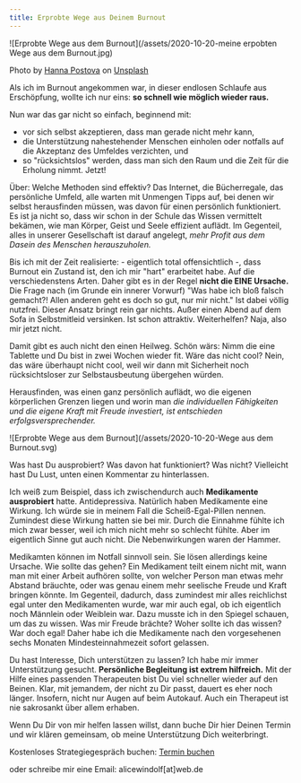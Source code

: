 ```yaml
---
title: Erprobte Wege aus Deinem Burnout
---
```

![Erprobte Wege aus dem Burnout](/assets/2020-10-20-meine erpobten Wege aus dem Burnout.jpg)

<span>Photo by <a href="https://unsplash.com/@annapostovaya?utm_source=unsplash&amp;utm_medium=referral&amp;utm_content=creditCopyText">Hanna Postova</a> on <a href="https://unsplash.com/s/photos/burnout?utm_source=unsplash&amp;utm_medium=referral&amp;utm_content=creditCopyText">Unsplash</a></span>

Als ich im Burnout angekommen war, in dieser endlosen Schlaufe aus Erschöpfung, wollte ich nur eins: **so schnell wie möglich wieder raus.** 

Nun war das gar nicht so einfach, beginnend mit: 
- vor sich selbst akzeptieren, dass man gerade nicht mehr kann, 
- die Unterstützung nahestehender Menschen einholen oder notfalls auf die Akzeptanz des Umfeldes verzichten, und 
- so "rücksichtslos" werden, dass man sich den Raum und die Zeit für die Erholung nimmt. Jetzt!

Über: Welche Methoden sind effektiv? Das Internet, die Bücherregale, das persönliche Umfeld, alle warten mit Unmengen Tipps auf, bei denen wir selbst herausfinden müssen, was davon für einen persönlich funktioniert.  Es ist ja nicht so, dass wir schon in der Schule das Wissen vermittelt bekämen, wie man Körper, Geist und Seele effizient auflädt.
Im Gegenteil, alles in unserer Gesellschaft ist darauf angelegt, *mehr Profit aus dem Dasein des Menschen herauszuholen.* 

Bis ich mit der Zeit realisierte: - eigentlich total offensichtlich -, dass Burnout ein Zustand ist, den ich mir "hart" erarbeitet habe. Auf die verschiedenstens Arten. Daher gibt es in der Regel **nicht die EINE Ursache.** Die Frage nach (im Grunde ein innerer Vorwurf) "Was habe ich bloß falsch gemacht?! Allen anderen geht es doch so gut, nur mir nicht." Ist dabei völlig nutzfrei. Dieser Ansatz bringt rein gar nichts. Außer einen Abend auf dem Sofa in Selbstmitleid versinken. Ist schon attraktiv. Weiterhelfen? Naja, also mir jetzt nicht.  

Damit gibt es auch nicht den einen Heilweg. Schön wärs: Nimm die eine Tablette und Du bist in zwei Wochen wieder fit. Wäre das nicht cool? Nein, das wäre überhaupt nicht cool, weil wir dann mit Sicherheit noch rücksichtsloser zur Selbstausbeutung übergehen würden. 

Herausfinden, was einen ganz persönlich auflädt, wo die eigenen körperlichen Grenzen liegen und worin man *die individuellen Fähigkeiten und die eigene Kraft mit Freude investiert, ist entschieden erfolgsversprechender.* 

![Erprobte Wege aus dem Burnout](/assets/2020-10-20-Wege aus dem Burnout.svg)

Was hast Du ausprobiert? Was davon hat funktioniert? Was nicht? Vielleicht hast Du Lust, unten einen Kommentar zu hinterlassen. 

Ich weiß zum Beispiel, dass ich zwischendurch auch **Medikamente ausprobiert** hatte. Antidepressiva. Natürlich haben Medikamente eine Wirkung. Ich würde sie in meinem Fall die Scheiß-Egal-Pillen nennen. Zumindest diese Wirkung hatten sie bei mir. Durch die Einnahme fühlte ich mich zwar besser, weil ich mich nicht mehr so schlecht fühlte. Aber im eigentlich Sinne gut auch nicht. Die Nebenwirkungen waren der Hammer. 

Medikamten können im Notfall sinnvoll sein. Sie lösen allerdings keine Ursache. Wie sollte das gehen? Ein Medikament teilt einem nicht mit, wann man mit einer Arbeit aufhören sollte, von welcher Person man etwas mehr Abstand bräuchte, oder was genau einem mehr seelische Freude und Kraft bringen könnte. Im Gegenteil, dadurch, dass zumindest mir alles reichlichst egal unter den Medikamenten wurde, war mir auch egal, ob ich eigentlich noch Männlein oder Weiblein war. Dazu musste ich in den Spiegel schauen, um das zu wissen. Was mir Freude brächte? Woher sollte ich das wissen? War doch egal! Daher habe ich die Medikamente nach den vorgesehenen sechs Monaten Mindesteinnahmezeit sofort  gelassen. 

Du hast Interesse, Dich unterstützen zu lassen? Ich habe mir immer Unterstützung gesucht. **Persönliche Begleitung ist extrem hilfreich.** Mit der Hilfe eines passenden Therapeuten bist Du viel schneller wieder auf den Beinen. Klar, mit jemandem, der nicht zu Dir passt, dauert es eher noch länger. Insofern, nicht nur Augen auf beim Autokauf. Auch ein Therapeut ist nie sakrosankt über allem erhaben. 

Wenn Du Dir von mir helfen lassen willst, dann buche Dir hier Deinen Termin und wir klären gemeinsam, ob meine Unterstützung Dich weiterbringt. 

Kostenloses Strategiegespräch buchen:
[Termin buchen](https://alicewindolf.youcanbook.me)

oder schreibe mir eine Email: alicewindolf[at]web.de



